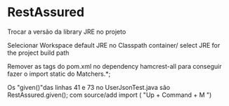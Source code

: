 # RestAssured

Trocar a versão da library JRE no projeto

Selecionar Workspace default JRE no Classpath container/ select JRE for the project build path


Remover as tags <scope></scope> do pom.xml no dependency hamcrest-all para conseguir fazer o import static do Matchers.*;


Os "given()"das linhas 41 e 73 no UserJsonTest.java são RestAssured.given(); com source/add import ( "Up + Command + M ") 
